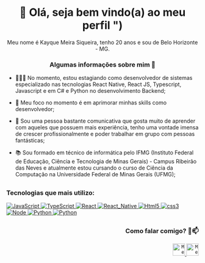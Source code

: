 <h1 align="center">🙂 <strong>Olá, seja bem vindo(a) ao meu perfil ")</strong></h1>

<p align="center">
  Meu nome é Kayque Meira Siqueira, tenho 20 anos e sou de Belo Horizonte - MG.
</p>

<h3 align="center"> Algumas informações sobre mim 💬 </h3>

- 👩🏻‍💻 No momento, estou estagiando como desenvolvedor de sistemas especializado nas tecnologias React Native, React JS, Typescript, Javascript e em C# e Python no desenvolvimento Backend;

- 🔭 Meu foco no momento é em aprimorar minhas skills como desenvolvedor;

- 🌱 Sou uma pessoa bastante comunicativa que gosta muito de aprender com aqueles que possuem mais experiência, tenho uma vontade imensa de crescer profissionalmente e poder trabalhar em grupo com pessoas fantásticas;

- 📚 Sou formado em técnico de informática pelo IFMG (Instituto Federal de Educação, Ciência e Tecnologia de Minas Gerais) - Campus Ribeirão das Neves e atualmente estou cursando o curso de Ciência da Computação na Universidade Federal de Minas Gerais (UFMG);

## 

<div align="left">
  <h3> Tecnologias que mais utilizo: </h3>

  <div align="left">
    <a href="#">
      <img style="width: 90px margin-right: 5px;" alt="JavaScript" src="https://img.shields.io/badge/JavaScript-F7DF1E?style=for-the-badge&logo=javascript&logoColor=black" />
    </a>
    <a href="#">
      <img style="width: 90px margin-right: 5px;" alt="TypeScript" src="https://img.shields.io/badge/TypeScript-007ACC?style=for-the-badge&logo=typescript&logoColor=white" />
    </a>
    <a href="#">
      <img style="width: 90px margin-right: 5px;" alt="React" src="https://img.shields.io/badge/React-20232A?style=for-the-badge&logo=react&logoColor=61DAFB" />
    </a>
    <a href="#">
      <img style="width: 90px margin-right: 5px;" alt="React_Native" src="https://img.shields.io/badge/React_Native-20232A?style=for-the-badge&logo=react&logoColor=61DAFB" />
    </a>
    <a href="#">
      <img style="width: 90px margin-right: 5px;" alt="Html5" src="https://img.shields.io/badge/HTML5-E34F26?style=for-the-badge&logo=html5&logoColor=white" />
    </a>
    <a href="#">
      <img style="width: 90px margin-right: 5px;" alt="css3" src="https://img.shields.io/badge/CSS3-1572B6?style=for-the-badge&logo=css3&logoColor=white" />
    </a>
    <a href="#">
      <img style="width: 90px margin-right: 5px;" alt="Node" src="https://img.shields.io/badge/Node.js-43853D?style=for-the-badge&logo=node.js&logoColor=white" />
    </a>
    <a href="#">
      <img style="width: 90px margin-right: 5px;" alt="Python" src="https://img.shields.io/badge/Python-3776AB?style=for-the-badge&logo=python&logoColor=white" />
    </a>
    <a href="#">
      <img style="width: 90px margin-right: 5px;" alt="Python" src="https://img.shields.io/badge/Material--UI-0081CB?style=for-the-badge&logo=material-ui&logoColor=white" />
    </a>
  </div>
</div>

## 

<div align="right">
  <h3> Como falar comigo? 🤔📫 </h3>

  <a href="https://www.linkedin.com/in/kayque-siqueira-ba8a34230/">
    <code><img alt="Meu linkedin" width="32" src="https://cdn-icons-png.flaticon.com/512/1383/1383262.png" /></code>
  </a>

  <a href="mailto:kayque.original@hotmail.com">
    <code><img alt="Meu e-mail" width="32" src="https://cdn-icons-png.flaticon.com/512/324/324123.png" /></code>
  </a>
</div>

<br/><br/>
